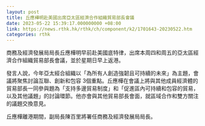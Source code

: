 ```yaml
---
layout: post
title: 丘應樺明赴美國出席亞太區經濟合作組織貿易部長會議
date: 2023-05-22 15:39:17.000000000 +08:00
link: https://news.rthk.hk/rthk/ch/component/k2/1701643-20230522.htm
categories: rthk
---
```


商務及經濟發展局局長丘應樺明早前赴美國底特律，出席本周四和周五的亞太區經濟合作組織貿易部長會議，並於星期日早上返港。

發言人說，今年亞太經合組織以「為所有人創造強韌且可持續的未來」為主題，會議將聚焦討論互聯、創新和包容 3個重點。丘應樺在會議上將與其他成員經濟體的貿易部長一同參與題為「支持多邊貿易制度」和「促進區內可持續和包容的貿易，以及其他議題」的討論環節。他亦會與其他貿易部長會面，就區域合作和雙方關注的議題交換意見。

丘應樺離港期間，副局長陳百里將署任商務及經濟發展局局長。
